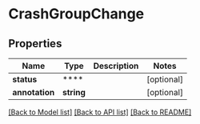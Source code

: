 # CrashGroupChange

## Properties
Name | Type | Description | Notes
------------ | ------------- | ------------- | -------------
**status** | **** |  | [optional] 
**annotation** | **string** |  | [optional] 

[[Back to Model list]](../README.md#documentation-for-models) [[Back to API list]](../README.md#documentation-for-api-endpoints) [[Back to README]](../README.md)

